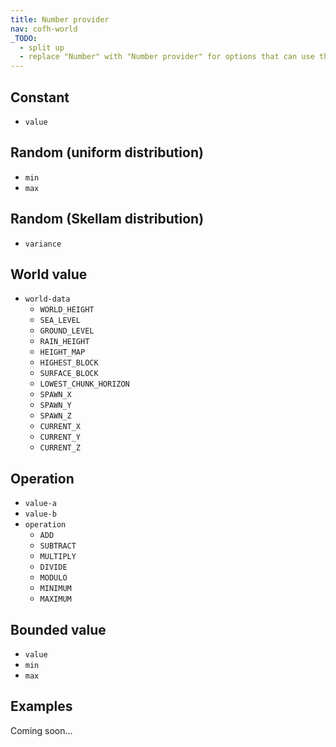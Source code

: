 ```yaml
---
title: Number provider
nav: cofh-world
_TODO:
  - split up
  - replace "Number" with "Number provider" for options that can use them
---
```


Constant
--------

* `value`


Random (uniform distribution)
-----------------------------

* `min`
* `max`


Random (Skellam distribution)
-----------------------------

* `variance`


World value
-----------

* `world-data`
  * `WORLD_HEIGHT`
  * `SEA_LEVEL`
  * `GROUND_LEVEL`
  * `RAIN_HEIGHT`
  * `HEIGHT_MAP`
  * `HIGHEST_BLOCK`
  * `SURFACE_BLOCK`
  * `LOWEST_CHUNK_HORIZON`
  * `SPAWN_X`
  * `SPAWN_Y`
  * `SPAWN_Z`
  * `CURRENT_X`
  * `CURRENT_Y`
  * `CURRENT_Z`


Operation
---------

* `value-a`
* `value-b`
* `operation`
  * `ADD`
  * `SUBTRACT`
  * `MULTIPLY`
  * `DIVIDE`
  * `MODULO`
  * `MINIMUM`
  * `MAXIMUM`


Bounded value
-------------

* `value`
* `min`
* `max`


Examples
--------

Coming soon...
